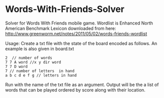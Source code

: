 # Words-With-Friends-Solver


Solver for Words With Friends mobile game. 
Wordlist is Enhanced North American Benchmark Lexicon downloaded from here: http://www.greenworm.net/notes/2011/05/02/words-friends-wordlist

Usage:
Create a txt file with the state of the board encoded as follows. An example is also given in board.txt
```
2  // number of words
7 7 A word //x y dir word 
7 7 D word
7 // number of letters  in hand
a b c d e f g // letters in hand
```

Run with the name of the txt file as an argument.
Output will be the a list of words that can be played ordered by score along with their location.
